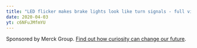 ```yaml
---
title: "LED flicker makes brake lights look like turn signals - full video"
date: 2020-04-03
yt: c6NFuJMfmYU
---
```

Sponsored by Merck Group. [Find out how curiosity can change our future](https://www.merckgroup.com/en/worlds-of-curiosity/?ko=smo).



